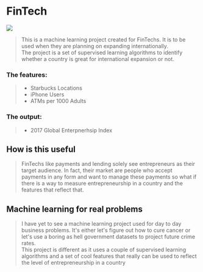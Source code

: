 
# FinTech 
![](https://i.pinimg.com/564x/ee/af/78/eeaf78df2d3f82f74933033ce715c4a6.jpg)

> This is a machine learning project created for FinTechs. It is to be used when they are planning on expanding internationally. <br>
The project is a set of supervised learning algorithms to identify whether a country is great for international expansion or not.

### The features: 

> - Starbucks Locations 
> - iPhone Users 
> - ATMs per 1000 Adults

### The output: 

> - 2017 Global Enterpnerhsip Index

## How is this useful

> FinTechs like payments and lending solely see entrepreneurs as their target audience. In fact, their market are people who accept payments in any form and want to manage these payments so what if there is a way to measure entrepreneurship in a country and the features that reflect that.

## Machine learning for real problems

> I have yet to see a machine learning project used for day to day business problems. It's either let's figure out how to cure cancer or let's use a boring as hell government datasets to project future crime rates. <br>
This project is different as it uses a couple of supervised learning algorithms and a set of cool features that really can be used to reflect the level of entrepreneurship in a country 



